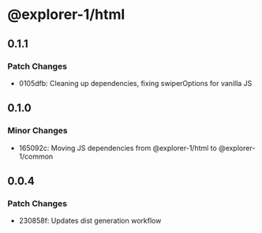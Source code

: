 # @explorer-1/html

## 0.1.1

### Patch Changes

- 0105dfb: Cleaning up dependencies, fixing swiperOptions for vanilla JS

## 0.1.0

### Minor Changes

- 165092c: Moving JS dependencies from @explorer-1/html to @explorer-1/common

## 0.0.4

### Patch Changes

- 230858f: Updates dist generation workflow
